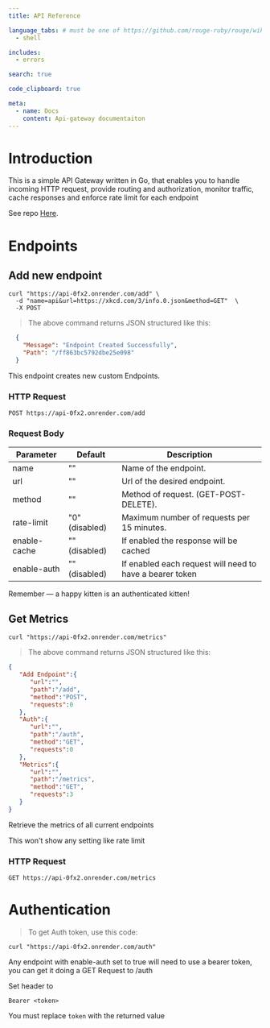```yaml
---
title: API Reference

language_tabs: # must be one of https://github.com/rouge-ruby/rouge/wiki/List-of-supported-languages-and-lexers
  - shell

includes:
  - errors

search: true

code_clipboard: true

meta:
  - name: Docs
    content: Api-gateway documentaiton
---
```


# Introduction

This is a simple API Gateway written in Go, that enables you to handle incoming HTTP request, provide routing and authorization, monitor traffic, cache responses and enforce rate limit for each endpoint

See repo [Here](https://github.com/elfacu0/API-Gateway).

# Endpoints

## Add new endpoint


```shell
curl "https://api-0fx2.onrender.com/add" \
  -d "name=api&url=https://xkcd.com/3/info.0.json&method=GET"  \
  -X POST 
```

> The above command returns JSON structured like this:

```json
  {
    "Message": "Endpoint Created Successfully",
    "Path": "/ff863bc5792dbe25e098"
  }
```

This endpoint creates new custom Endpoints.

### HTTP Request

`POST https://api-0fx2.onrender.com/add`

### Request Body

Parameter | Default | Description
--------- | ------- | -----------
name | "" | Name of the endpoint.
url | "" | Url of the desired endpoint.
method | "" | Method of request. (GET-POST-DELETE).
rate-limit | "0"(disabled) | Maximum number of requests per 15 minutes.
enable-cache | ""(disabled) | If enabled the response will be cached
enable-auth | ""(disabled) | If enabled each request will need to have a bearer token


<aside class="success">
Remember — a happy kitten is an authenticated kitten!
</aside>

## Get Metrics

```shell
curl "https://api-0fx2.onrender.com/metrics"
```

> The above command returns JSON structured like this:

```json
{
   "Add Endpoint":{
      "url":"",
      "path":"/add",
      "method":"POST",
      "requests":0
   },
   "Auth":{
      "url":"",
      "path":"/auth",
      "method":"GET",
      "requests":0
   },
   "Metrics":{
      "url":"",
      "path":"/metrics",
      "method":"GET",
      "requests":3
   }
}
```

Retrieve the metrics of all current endpoints   

<aside class="warning">This won't show any setting like rate limit</aside>

### HTTP Request

`GET https://api-0fx2.onrender.com/metrics`


# Authentication

> To get Auth token, use this code:

```shell
curl "https://api-0fx2.onrender.com/auth"
```

Any endpoint with enable-auth set to true will need to use a bearer token, you can get it doing a GET Request to /auth

Set header to

`Bearer <token>`

<aside class="notice">
You must replace <code>token</code> with the returned value
</aside>

